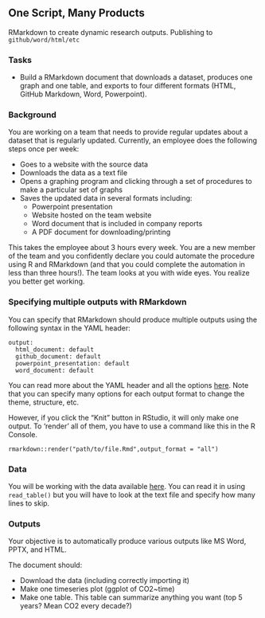 ## One Script, Many Products

RMarkdown to create dynamic research outputs. Publishing to `github/word/html/etc`

### Tasks

- Build a RMarkdown document that downloads a dataset, produces one graph and one table, and exports to four different formats (HTML, GitHub Markdown, Word, Powerpoint).

### Background

You are working on a team that needs to provide regular updates about a dataset that is regularly updated. Currently, an employee does the following steps once per week:

  - Goes to a website with the source data
  - Downloads the data as a text file
  - Opens a graphing program and clicking through a set of procedures to make a particular set of graphs
  - Saves the updated data in several formats including:
      - Powerpoint presentation
      - Website hosted on the team website
      - Word document that is included in company reports
      - A PDF document for downloading/printing

This takes the employee about 3 hours every week. You are a new member of the team and you confidently declare you could automate the procedure using R and RMarkdown (and that you could complete the automation in less than three hours!). The team looks at you with wide eyes. You realize you better get working.

### Specifying multiple outputs with RMarkdown

You can specify that RMarkdown should produce multiple outputs using the following syntax in the YAML header:

```
output:
  html_document: default
  github_document: default
  powerpoint_presentation: default
  word_document: default
```

You can read more about the YAML header and all the options [here](https://bookdown.org/yihui/rmarkdown/html-document.html). Note that you can specify many options for each output format to change the theme, structure, etc.

However, if you click the “Knit” button in RStudio, it will only make one output. To ‘render’ all of them, you have to use a command like this in the R Console.

```
rmarkdown::render("path/to/file.Rmd",output_format = "all")
```

### Data

You will be working with the data available [here](https://gml.noaa.gov/ccgg/trends/data.html). You can read it in using `read_table()` but you will have to look at the text file and specify how many lines to skip.

### Outputs

Your objective is to automatically produce various outputs like MS Word, PPTX, and HTML.

The document should:
  
  - Download the data (including correctly importing it)
  - Make one timeseries plot (ggplot of CO2~time)
  - Make one table. This table can summarize anything you want (top 5 years? Mean CO2 every decade?)
